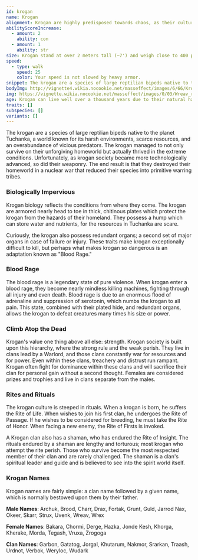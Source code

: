 ```yaml
---
id: krogan
name: Krogan
alignment: Krogan are highly predisposed towards chaos, as their culture is violent, selfish, and brutal. While evil is more common among krogan, those of good and neutral alignments do exist among them. Good krogan especially find it difficult to thrive in Tuchanka and krogan society.
abilityScoreIncrease:
  - amount: 2
    ability: con
  - amount: 1
    ability: str
size: Krogan stand at over 2 meters tall (~7') and weigh close to 400 pounds. Your size is Medium.
speed:
  - type: walk
    speed: 25
    color: Your speed is not slowed by heavy armor.
snippet: The krogan are a species of large reptilian bipeds native to the planet Tuchanka, a world known for its harsh environments, scarce resources, and an overabundance of vicious predators.
bodyImg: http://vignette4.wikia.nocookie.net/masseffect/images/6/66/Krogan_MP.png/revision/latest/scale-to-width-down/500
img: https://vignette.wikia.nocookie.net/masseffect/images/0/03/Wreav_rally_-_destroy_2.png/revision/latest/scale-to-width-down/640?cb=20130215150038
age: Krogan can live well over a thousand years due to their natural hardiness.
traits: []
subspecies: []
variants: []
---
```


The krogan are a species of large reptilian bipeds native to the planet Tuchanka, a world known for its harsh
environments, scarce resources, and an overabundance of vicious predators. The krogan managed to not only survive on their
unforgiving homeworld but actually thrived in the extreme conditions. Unfortunately, as krogan society became more
technologically advanced, so did their weaponry. The end result is that they destroyed their homeworld in a nuclear war
that reduced their species into primitive warring tribes.

### Biologically Impervious
Krogan biology reflects the conditions from where they come. The krogan are armored nearly head to toe in thick, chitinous
plates which protect the krogan from the hazards of their homeland. They possess a hump which can store water and nutrients,
for the resources in Tuchanka are scare.

Curiously, the krogan also possess redundant organs; a second set of major organs in case of failure or injury. These
traits make krogan exceptionally difficult to kill, but perhaps what makes krogan so dangerous is an adaptation known as "Blood Rage."

### Blood Rage
The blood rage is a legendary state of pure violence. When krogan enter a blood rage, they become nearly mindless
killing machines, fighting through all injury and even death. Blood rage is due to an enormous flood of adrenaline and
suppression of serotonin, which numbs the krogan to all pain. This state, combined with their plated hide, and redundant
organs, allows the krogan to defeat creatures many times his size or power.

### Climb Atop the Dead
Krogan's value one thing above all else: strength. Krogan society is built upon this hierarchy, where the strong rule
and the weak perish. They live in clans lead by a Warlord, and those clans constantly war for resources and for power.
Even within these clans, treachery and distrust run rampant. Krogan often fight for dominance within these clans and
will sacrifice their clan for personal gain without a second thought. Females are considered prizes and trophies and
live in clans separate from the males.

### Rites and Rituals
The krogan culture is steeped in rituals. When a krogan is born, he suffers the Rite of Life. When wishes to join his
first clan, he undergoes the Rite of Passage. If he wishes to be considered for breeding, he must take the Rite of Honor.
When facing a new enemy, the Rite of Firsts is invoked.

A Krogan clan also has a shaman, who has endured the Rite of Insight. The rituals endured by a shaman are lengthy and
torturous; most krogan who attempt the rite perish. Those who survive become the most respected member of their clan
and are rarely challenged. The shaman is a clan's spiritual leader and guide and is believed to see into the spirit
world itself.

### Krogan Names
Krogan names are fairly simple: a clan name followed by a given name, which is normally bestowed upon them by their father.

__Male Names__: Archuk, Brood, Charr, Drax, Fortak, Grunt, Guld, Jarrod Nax, Okeer, Skarr, Strux, Uvenk, Wreav, Wrex

__Female Names__: Bakara, Chormi, Derge, Hazka, Jonde Kesh, Khorga, Kherake, Morda, Tegash, Vruxa, Zrogoga

__Clan Names__: Garbon, Gatatog, Jorgal, Khutarum, Nakmor, Srarkan, Traash, Urdnot, Verbok, Weryloc, Wudark

<me-source-reference pages="6-7" source="races" :additional="[{source: 'wiki', pages: 'Krogan'}]"></me-source-reference>

